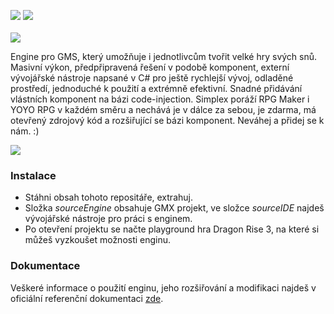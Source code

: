 <img src="https://img.shields.io/badge/Verze-0.1--DEV-yellow.svg"> <img src="https://img.shields.io/badge/Status-V%20po%C5%99%C3%A1dku-green.svg">
<br><br>
<img align="middle" src="https://s31.postimg.org/4be7ykezv/Logo_Makr_1.png">
<br>

Engine pro GMS, který umožňuje i jednotlivcům tvořit velké hry svých snů. Masivní výkon, předpřipravená řešení v podobě komponent, externí vývojářské nástroje napsané v C# pro ještě rychlejší vývoj, odladěné prostředí, jednoduché k použití a extrémně efektivní. Snadné přidávání vlástních komponent na bázi code-injection. Simplex poráží RPG Maker i YOYO RPG v každém směru a nechává je v dálce za sebou, je zdarma, má otevřený zdrojový kód a rozšiřující se bázi komponent. 
Neváhej a přidej se k nám. :)

![](https://s32.postimg.org/ax2xymtw5/Bezejmenn.png)

### Instalace
- Stáhni obsah tohoto repositáře, extrahuj.
- Složka *sourceEngine* obsahuje GMX projekt, ve složce *sourceIDE* najdeš vývojářské nástroje pro práci s enginem.
- Po otevření projektu se načte playground hra Dragon Rise 3, na které si můžeš vyzkoušet možnosti enginu.

### Dokumentace
Veškeré informace o použití enginu, jeho rozšiřování a modifikaci najdeš v oficiální referenční dokumentaci [zde](https://github.com/lofcz/SimplexRpgEngine/wiki/Dokumentace/).
